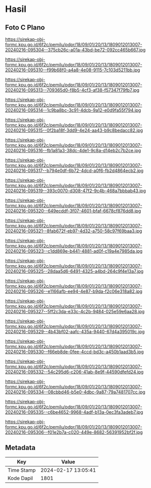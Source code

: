 # Hasil

## Foto C Plano

https://sirekap-obj-formc.kpu.go.id/6f2c/pemilu/pdpr/18/09/01/20/13/1809012013007-20240216-095304--375cb26c-a01a-43bd-be72-092cc465b667.jpg

https://sirekap-obj-formc.kpu.go.id/6f2c/pemilu/pdpr/18/09/01/20/13/1809012013007-20240216-095310--f99b68f0-a4a8-4e08-9115-7c103d5211bb.jpg

https://sirekap-obj-formc.kpu.go.id/6f2c/pemilu/pdpr/18/09/01/20/13/1809012013007-20240216-095313--709365d0-f8b5-4cf3-af38-f57347f79fb7.jpg

https://sirekap-obj-formc.kpu.go.id/6f2c/pemilu/pdpr/18/09/01/20/13/1809012013007-20240216-095314--1c9ba8bc-3c91-4dcb-9a12-e0d9fa55f794.jpg

https://sirekap-obj-formc.kpu.go.id/6f2c/pemilu/pdpr/18/09/01/20/13/1809012013007-20240216-095315--0f2ba18f-3dd9-4e24-aa43-b9c8bedacc82.jpg

https://sirekap-obj-formc.kpu.go.id/6f2c/pemilu/pdpr/18/09/01/20/13/1809012013007-20240216-095316--fb1a81a3-38dc-4de1-9c8a-d14eb2c7b2ce.jpg

https://sirekap-obj-formc.kpu.go.id/6f2c/pemilu/pdpr/18/09/01/20/13/1809012013007-20240216-095317--b794e0df-6b72-4dcd-a0f6-fb2d4864ecb2.jpg

https://sirekap-obj-formc.kpu.go.id/6f2c/pemilu/pdpr/18/09/01/20/13/1809012013007-20240216-095319--393c0070-d308-47f2-9c4b-468a7bbbab43.jpg

https://sirekap-obj-formc.kpu.go.id/6f2c/pemilu/pdpr/18/09/01/20/13/1809012013007-20240216-095320--649ecddf-3f07-4601-bfaf-6678cf876dd8.jpg

https://sirekap-obj-formc.kpu.go.id/6f2c/pemilu/pdpr/18/09/01/20/13/1809012013007-20240216-095321--8fab672f-eb97-4d32-a750-58c97f69baa3.jpg

https://sirekap-obj-formc.kpu.go.id/6f2c/pemilu/pdpr/18/09/01/20/13/1809012013007-20240216-095323--c1dd869e-b441-4881-ad0f-c19a4e7985da.jpg

https://sirekap-obj-formc.kpu.go.id/6f2c/pemilu/pdpr/18/09/01/20/13/1809012013007-20240216-095325--28daa5d6-6491-4325-a4bd-264c9f4e13a7.jpg

https://sirekap-obj-formc.kpu.go.id/6f2c/pemilu/pdpr/18/09/01/20/13/1809012013007-20240216-095326--e1166afb-ee94-4e87-b9da-f2c06e318a82.jpg

https://sirekap-obj-formc.kpu.go.id/6f2c/pemilu/pdpr/18/09/01/20/13/1809012013007-20240216-095327--5ff2c3da-e33c-4c2b-9484-025e59e6aa28.jpg

https://sirekap-obj-formc.kpu.go.id/6f2c/pemilu/pdpr/18/09/01/20/13/1809012013007-20240216-095329--4b43bf02-aafc-435a-9440-67d4a395019c.jpg

https://sirekap-obj-formc.kpu.go.id/6f2c/pemilu/pdpr/18/09/01/20/13/1809012013007-20240216-095330--f66eb8de-0fee-4ccd-bd3c-a450b1aad3b5.jpg

https://sirekap-obj-formc.kpu.go.id/6f2c/pemilu/pdpr/18/09/01/20/13/1809012013007-20240216-095332--54c295d6-c206-41ab-8e9f-44590dfefd24.jpg

https://sirekap-obj-formc.kpu.go.id/6f2c/pemilu/pdpr/18/09/01/20/13/1809012013007-20240216-095334--08cbbd46-b5e0-4dbc-9a87-79a7481707cc.jpg

https://sirekap-obj-formc.kpu.go.id/6f2c/pemilu/pdpr/18/09/01/20/13/1809012013007-20240216-095335--c6be4652-9968-4adf-b13a-0ec3fa3adeb7.jpg

https://sirekap-obj-formc.kpu.go.id/6f2c/pemilu/pdpr/18/09/01/20/13/1809012013007-20240216-095306--f01e2b7a-c020-449e-8682-56391952bf2f.jpg


## Metadata

| Key        | Value               |
| ---------- | ------------------- |
| Time Stamp | 2024-02-17 13:05:41 |
| Kode Dapil | 1801                |



